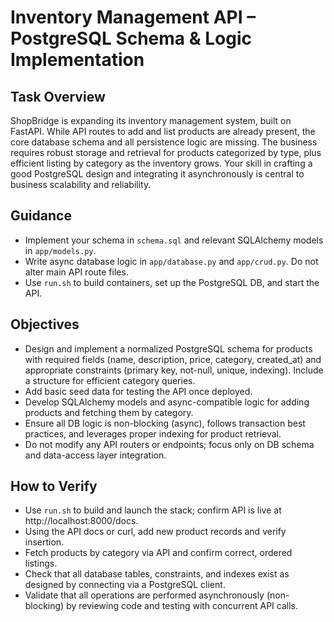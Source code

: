 # Inventory Management API – PostgreSQL Schema & Logic Implementation

## Task Overview
ShopBridge is expanding its inventory management system, built on FastAPI. While API routes to add and list products are already present, the core database schema and all persistence logic are missing. The business requires robust storage and retrieval for products categorized by type, plus efficient listing by category as the inventory grows. Your skill in crafting a good PostgreSQL design and integrating it asynchronously is central to business scalability and reliability.

## Guidance
- Implement your schema in `schema.sql` and relevant SQLAlchemy models in `app/models.py`.
- Write async database logic in `app/database.py` and `app/crud.py`. Do not alter main API route files.
- Use `run.sh` to build containers, set up the PostgreSQL DB, and start the API.

## Objectives
- Design and implement a normalized PostgreSQL schema for products with required fields (name, description, price, category, created_at) and appropriate constraints (primary key, not-null, unique, indexing). Include a structure for efficient category queries.
- Add basic seed data for testing the API once deployed.
- Develop SQLAlchemy models and async-compatible logic for adding products and fetching them by category.
- Ensure all DB logic is non-blocking (async), follows transaction best practices, and leverages proper indexing for product retrieval.
- Do not modify any API routers or endpoints; focus only on DB schema and data-access layer integration.

## How to Verify
- Use `run.sh` to build and launch the stack; confirm API is live at http://localhost:8000/docs.
- Using the API docs or curl, add new product records and verify insertion.
- Fetch products by category via API and confirm correct, ordered listings.
- Check that all database tables, constraints, and indexes exist as designed by connecting via a PostgreSQL client.
- Validate that all operations are performed asynchronously (non-blocking) by reviewing code and testing with concurrent API calls.